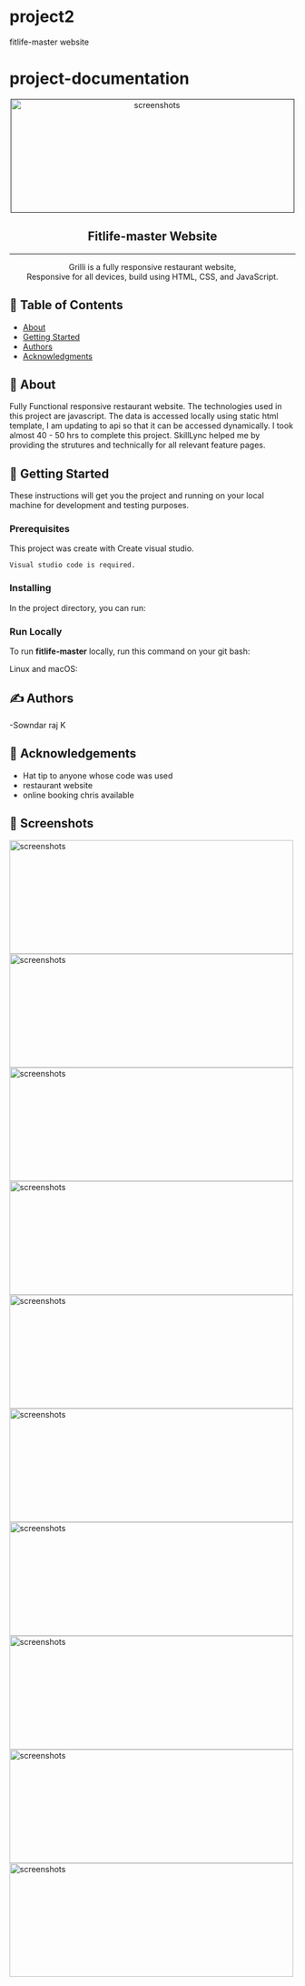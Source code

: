 # project2
fitlife-master website
# project-documentation


<p align="center">
  <a href="" rel="noopener">
 <img width=500px height=200px src="." alt="screenshots"></a>
</p>

 <h2 align="center">Fitlife-master Website</h2>

---

<p align="center"> Grilli is a fully responsive restaurant website, <br />Responsive for all devices, build using HTML, CSS, and JavaScript.
    <br> 
</p>

## 📝 Table of Contents
- [About](#about)
- [Getting Started](#getting_started)
- [Authors](#authors)
- [Acknowledgments](#acknowledgement)

## 🧐 About <a name = "about"></a>
Fully Functional responsive restaurant website. The technologies used in this project are javascript. The data is accessed locally using static html template, I am updating to api so that it can be accessed dynamically. I took almost 40 - 50 hrs to complete this project. SkillLync helped me by providing the strutures and technically   for all relevant feature pages.


## 🏁 Getting Started <a name = "getting_started"></a>
These instructions will get you the project and running on your local machine for development and testing purposes.

### Prerequisites
This project was create with Create visual studio.

```
Visual studio code is required.
```
### Installing 

In the project directory, you can run:

### Run Locally

To run **fitlife-master** locally, run this command on your git bash:

Linux and macOS:

## ✍️ Authors <a name = "authors"></a>
-Sowndar raj K

## 🎉 Acknowledgements <a name = "acknowledgement"></a>
- Hat tip to anyone whose code was used
- restaurant website
- online booking chris available

## 🎉 Screenshots <a name = "Screenshots"></a>

 <img width=500px height=200px src="./grilli-master/image%20cover/image2.PNG" alt="screenshots"></a>
 <img width=500px height=200px src="./grilli-master/image%20cover/image3.PNG" alt="screenshots"></a>
 <img width=500px height=200px src="./grilli-master/image%20cover/image4.PNG" alt="screenshots"></a>
 <img width=500px height=200px src="./grilli-master/image%20cover/image5.PNG" alt="screenshots"></a>
 <img width=500px height=200px src="./grilli-master/image%20cover/image6.PNG" alt="screenshots"></a>
 <img width=500px height=200px src="./grilli-master/image%20cover/image7.PNG" alt="screenshots"></a>
 <img width=500px height=200px src="./grilli-master/image%20cover/image8.PNG" alt="screenshots"></a>
 <img width=500px height=200px src="./grilli-master/image%20cover/image9.PNG" alt="screenshots"></a>
 <img width=500px height=200px src="./grilli-master/image%20cover/image10.PNG" alt="screenshots"></a>
 <img width=500px height=200px src="./grilli-master/image%20cover/image11.PNG" alt="screenshots"></a>
